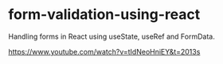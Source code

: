 # form-validation-using-react
Handling forms in React using useState, useRef and FormData.


https://www.youtube.com/watch?v=tIdNeoHniEY&t=2013s
